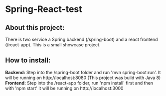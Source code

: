 # Spring-React-test

## About this project:

There is two service a Spring backend (/spring-boot) and a react frontend (/react-app). This is a small showcase project.

## How to install:

**Backend:** Step into the /spring-boot folder and run 'mvn spring-boot:run'. It will be running on http://localhost:8080 (This project was build with Java 8)
**Frontend:** Step into the /react-app folder, run 'npm install' first and then with 'npm start' it will be running on http://localhost:3000
